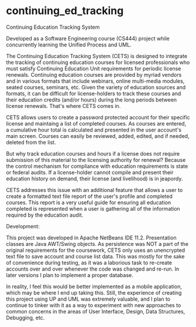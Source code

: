 # continuing_ed_tracking
Continuing Education Tracking System

Developed as a Software Engineering course (CS444) project while concurrently learning the Unified Process and UML.

The Continuing Education Tracking System (CETS) is designed to integrate the tracking of continuing education courses for licensed professionals who must satisfy Continuing Education Unit requirements for periodic license renewals. Continuing education courses are provided by myriad vendors and in various formats that include webinars, online multi-media modules, seated courses, seminars, etc. Given the variety of education sources and formats, it can be difficult for license-holders to track these courses and their education credits (and/or hours) during the long periods between license renewals. That's where CETS comes in.

CETS allows users to create a password protected account for their specific license and maintaing a list of completed courses. As courses are entered, a cumulative hour total is calculated and presented in the user account's main screen. Courses can easily be reviewed, added, edited, and if needed, deleted from the list.

But why track education courses and hours if a license does not require submission of this material to the licensing authority for renewal? Because the control mechanism for compliance with education requirements is state or federal audits. If a license-holder cannot compile and present their education history on demand, their license (and livelihood) is in jeapordy.

CETS addresses this issue with an additional feature that allows a user to create a formatted text file report of the user's profile and completed courses. This report is a very useful guide for ensuring all education completed is represented when a user is gathering all of the information required by the education audit.

Development:

This project was developed in Apache NetBeans IDE 11.2. Presentation classes are Java AWT/Swing objects. As persistence was NOT a part of the original requirements for the coursework, CETS only uses an unencrypted text file to save account and course list data. This was mostly for the sake of convenience during testing, as it was a laborious task to re-create accounts over and over whenever the code was changed and re-run. In later versions I plan to implement a proper database.

In reality, I feel this would be better implemented as a mobile application, which may be where I end up taking this. Still, the experience of creating this project using UP and UML was extremely valuable, and I plan to continue to tinker with it as a way to experiment with new approaches to common concerns in the areas of User Interface, Design, Data Structures, Debugging, etc.
